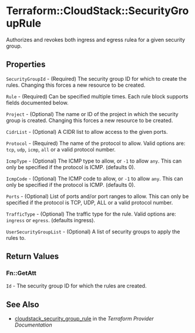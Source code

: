 # Terraform::CloudStack::SecurityGroupRule

Authorizes and revokes both ingress and egress rulea for a given security group.

## Properties

`SecurityGroupId` - (Required) The security group ID for which to create the rules. Changing this forces a new resource to be created.

`Rule` - (Required) Can be specified multiple times. Each rule block supports fields documented below.

`Project` - (Optional) The name or ID of the project in which the security group is created. Changing this forces a new resource to be created.

`CidrList` - (Optional) A CIDR list to allow access to the given ports.

`Protocol` - (Required) The name of the protocol to allow. Valid options are: `tcp`, `udp`, `icmp`, `all` or a valid protocol number.

`IcmpType` - (Optional) The ICMP type to allow, or `-1` to allow `any`. This can only be specified if the protocol is ICMP. (defaults 0).

`IcmpCode` - (Optional) The ICMP code to allow, or `-1` to allow `any`. This can only be specified if the protocol is ICMP. (defaults 0).

`Ports` - (Optional) List of ports and/or port ranges to allow. This can only be specified if the protocol is TCP, UDP, ALL or a valid protocol number.

`TrafficType` - (Optional) The traffic type for the rule. Valid options are: `ingress` or `egress`. (defaults ingress).

`UserSecurityGroupList` - (Optional) A list of security groups to apply the rules to.


## Return Values

### Fn::GetAtt

`Id` - The security group ID for which the rules are created.

## See Also

* [cloudstack_security_group_rule](https://www.terraform.io/docs/providers/cloudstack/r/security_group_rule.html) in the _Terraform Provider Documentation_